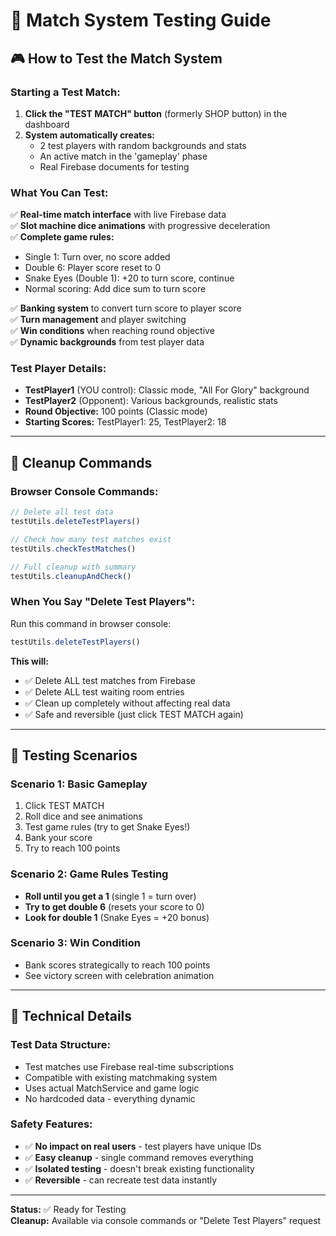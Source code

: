 # 🧪 Match System Testing Guide

## 🎮 How to Test the Match System

### **Starting a Test Match:**
1. **Click the "TEST MATCH" button** (formerly SHOP button) in the dashboard
2. **System automatically creates:**
   - 2 test players with random backgrounds and stats
   - An active match in the 'gameplay' phase
   - Real Firebase documents for testing

### **What You Can Test:**
✅ **Real-time match interface** with live Firebase data  
✅ **Slot machine dice animations** with progressive deceleration  
✅ **Complete game rules:**
- Single 1: Turn over, no score added
- Double 6: Player score reset to 0  
- Snake Eyes (Double 1): +20 to turn score, continue
- Normal scoring: Add dice sum to turn score

✅ **Banking system** to convert turn score to player score  
✅ **Turn management** and player switching  
✅ **Win conditions** when reaching round objective  
✅ **Dynamic backgrounds** from test player data  

### **Test Player Details:**
- **TestPlayer1** (YOU control): Classic mode, "All For Glory" background
- **TestPlayer2** (Opponent): Various backgrounds, realistic stats
- **Round Objective:** 100 points (Classic mode)
- **Starting Scores:** TestPlayer1: 25, TestPlayer2: 18

---

## 🧹 Cleanup Commands

### **Browser Console Commands:**
```javascript
// Delete all test data
testUtils.deleteTestPlayers()

// Check how many test matches exist  
testUtils.checkTestMatches()

// Full cleanup with summary
testUtils.cleanupAndCheck()
```

### **When You Say "Delete Test Players":**
Run this command in browser console:
```javascript
testUtils.deleteTestPlayers()
```

**This will:**
- ✅ Delete ALL test matches from Firebase
- ✅ Delete ALL test waiting room entries  
- ✅ Clean up completely without affecting real data
- ✅ Safe and reversible (just click TEST MATCH again)

---

## 🎯 Testing Scenarios

### **Scenario 1: Basic Gameplay**
1. Click TEST MATCH
2. Roll dice and see animations
3. Test game rules (try to get Snake Eyes!)
4. Bank your score
5. Try to reach 100 points

### **Scenario 2: Game Rules Testing**
- **Roll until you get a 1** (single 1 = turn over)
- **Try to get double 6** (resets your score to 0)
- **Look for double 1** (Snake Eyes = +20 bonus)

### **Scenario 3: Win Condition**
- Bank scores strategically to reach 100 points
- See victory screen with celebration animation

---

## 🔧 Technical Details

### **Test Data Structure:**
- Test matches use Firebase real-time subscriptions
- Compatible with existing matchmaking system
- Uses actual MatchService and game logic
- No hardcoded data - everything dynamic

### **Safety Features:**
- ✅ **No impact on real users** - test players have unique IDs
- ✅ **Easy cleanup** - single command removes everything  
- ✅ **Isolated testing** - doesn't break existing functionality
- ✅ **Reversible** - can recreate test data instantly

---

**Status:** ✅ Ready for Testing  
**Cleanup:** Available via console commands or "Delete Test Players" request
